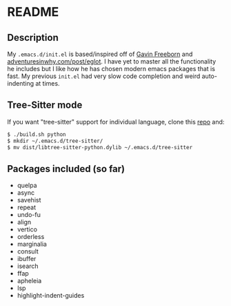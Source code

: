 # README

## Description
My `.emacs.d/init.el` is based/inspired off of [Gavin Freeborn](https://github.com/Gavinok/emacs.d/blob/main/init.el) and [adventuresinwhy.com/post/eglot](https://www.adventuresinwhy.com/post/eglot/). I have yet to master all the functionality he includes but I like how he has chosen modern emacs packages that is fast. My previous `init.el` had very slow code completion and weird auto-indenting at times.

## Tree-Sitter mode
If you want "tree-sitter" support for individual language, clone this [repo](https://github.com/casouri/tree-sitter-module) and:
```bash
$ ./build.sh python
$ mkdir ~/.emacs.d/tree-sitter/
$ mv dist/libtree-sitter-python.dylib ~/.emacs.d/tree-sitter
```


## Packages included (so far)
* quelpa
* async
* savehist
* repeat
* undo-fu
* align
* vertico
* orderless
* marginalia
* consult
* ibuffer
* isearch
* ffap
* apheleia
* lsp
* highlight-indent-guides
